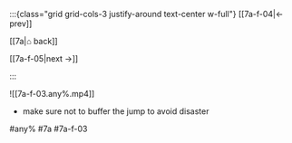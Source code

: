 :::{class="grid grid-cols-3 justify-around text-center w-full"}
[[7a-f-04|← prev]]

[[7a|⌂ back]]

[[7a-f-05|next →]]

:::

![[7a-f-03.any%.mp4]]

* make sure not to buffer the jump to avoid disaster

#any% #7a #7a-f-03

